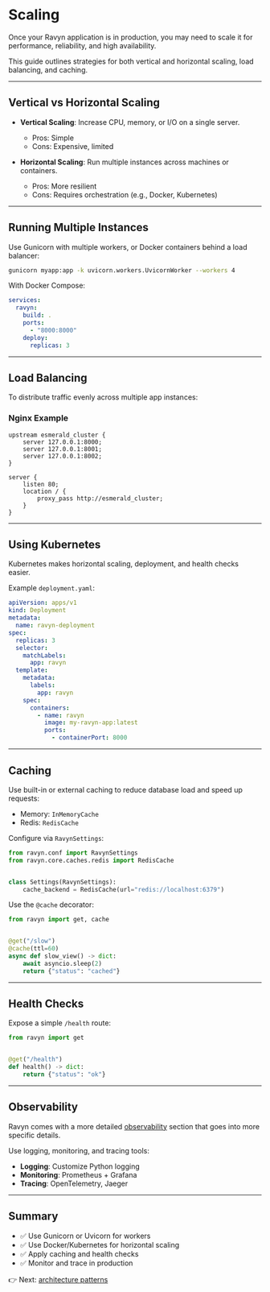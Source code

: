 # Scaling

Once your Ravyn application is in production, you may need to scale it for performance, reliability,
and high availability.

This guide outlines strategies for both vertical and horizontal scaling, load balancing, and caching.

---

## Vertical vs Horizontal Scaling

- **Vertical Scaling**: Increase CPU, memory, or I/O on a single server.
  - Pros: Simple
  - Cons: Expensive, limited

- **Horizontal Scaling**: Run multiple instances across machines or containers.
  - Pros: More resilient
  - Cons: Requires orchestration (e.g., Docker, Kubernetes)

---

## Running Multiple Instances

Use Gunicorn with multiple workers, or Docker containers behind a load balancer:

```bash
gunicorn myapp:app -k uvicorn.workers.UvicornWorker --workers 4
```

With Docker Compose:

```yaml
services:
  ravyn:
    build: .
    ports:
      - "8000:8000"
    deploy:
      replicas: 3
```

---

## Load Balancing

To distribute traffic evenly across multiple app instances:

### Nginx Example

```nginx
upstream esmerald_cluster {
    server 127.0.0.1:8000;
    server 127.0.0.1:8001;
    server 127.0.0.1:8002;
}

server {
    listen 80;
    location / {
        proxy_pass http://esmerald_cluster;
    }
}
```

---

## Using Kubernetes

Kubernetes makes horizontal scaling, deployment, and health checks easier.

Example `deployment.yaml`:

```yaml
apiVersion: apps/v1
kind: Deployment
metadata:
  name: ravyn-deployment
spec:
  replicas: 3
  selector:
    matchLabels:
      app: ravyn
  template:
    metadata:
      labels:
        app: ravyn
    spec:
      containers:
        - name: ravyn
          image: my-ravyn-app:latest
          ports:
            - containerPort: 8000
```

---

## Caching

Use built-in or external caching to reduce database load and speed up requests:

- Memory: `InMemoryCache`
- Redis: `RedisCache`

Configure via `RavynSettings`:

```python
from ravyn.conf import RavynSettings
from ravyn.core.caches.redis import RedisCache


class Settings(RavynSettings):
    cache_backend = RedisCache(url="redis://localhost:6379")
```

Use the `@cache` decorator:

```python
from ravyn import get, cache


@get("/slow")
@cache(ttl=60)
async def slow_view() -> dict:
    await asyncio.sleep(2)
    return {"status": "cached"}
```

---

## Health Checks

Expose a simple `/health` route:

```python
from ravyn import get


@get("/health")
def health() -> dict:
    return {"status": "ok"}
```

---

## Observability

Ravyn comes with a more detailed [observability](../../observables.md) section that goes into
more specific details.

Use logging, monitoring, and tracing tools:

- **Logging**: Customize Python logging
- **Monitoring**: Prometheus + Grafana
- **Tracing**: OpenTelemetry, Jaeger

---

## Summary

- ✅ Use Gunicorn or Uvicorn for workers
- ✅ Use Docker/Kubernetes for horizontal scaling
- ✅ Apply caching and health checks
- ✅ Monitor and trace in production

👉 Next: [architecture patterns](./05-architecture-patterns)
